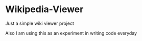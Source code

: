 # Wikipedia-Viewer
Just a simple wiki viewer project

Also I am using this as an experiment in writing code everyday
